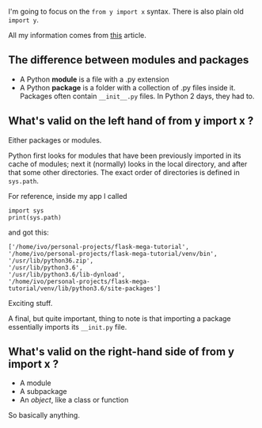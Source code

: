 I'm going to focus on the ```from y import x``` syntax. There is also plain old ```import y```.

All my information comes from [this](https://realpython.com/absolute-vs-relative-python-imports/) article.

## The difference between modules and packages

- A Python __module__ is a file with a .py extension
- A Python __package__ is a folder with a collection of .py files inside it. Packages often contain ```__init__.py``` files. In Python 2 days, they had to. 

## What's valid on the left hand of from y import x ?

Either packages or modules. 

Python first looks for modules that have been previously imported in its cache of modules; next it (normally) looks in the local directory, and after that some other directories. The exact order of directories is defined in ```sys.path```.

For reference, inside my app I called

```
import sys
print(sys.path)
```

and got this:

```
['/home/ivo/personal-projects/flask-mega-tutorial', 
'/home/ivo/personal-projects/flask-mega-tutorial/venv/bin', 
'/usr/lib/python36.zip', 
'/usr/lib/python3.6', 
'/usr/lib/python3.6/lib-dynload', 
'/home/ivo/personal-projects/flask-mega-tutorial/venv/lib/python3.6/site-packages']
```

Exciting stuff. 

A final, but quite important, thing to note is that importing a package essentially imports its ```__init.py``` file.

## What's valid on the right-hand side of from y import x ?

- A module
- A subpackage
- An _object_, like a class or function

So basically anything.
